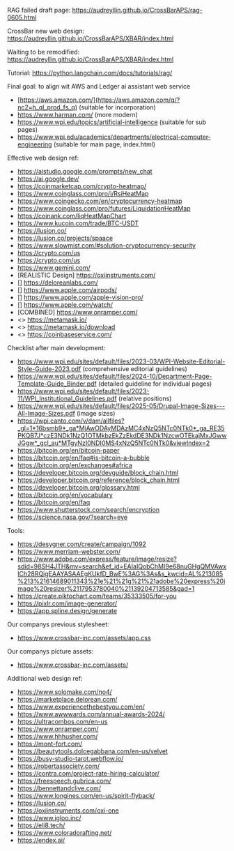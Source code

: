 RAG failed draft page: https://audreyllin.github.io/CrossBarAPS/rag-0605.html

CrossBar new web design: https://audreyllin.github.io/CrossBarAPS/XBAR/index.html

Waiting to be remodified: https://audreyllin.github.io/CrossBarAPS/XBAR/index.html

Tutorial: https://python.langchain.com/docs/tutorials/rag/

Final goal: to align wit AWS and Ledger ai assistant web service
* [https://aws.amazon.com/](https://aws.amazon.com/q/?nc2=h_ql_prod_fs_q) (suitable for incorporation)
* https://www.harman.com/ (more modern)
* https://www.wpi.edu/topics/artificial-intelligence (suitable for sub pages)
* https://www.wpi.edu/academics/departments/electrical-computer-engineering (suitable for main page, index.html)

Effective web design ref:
* https://aistudio.google.com/prompts/new_chat
* https://ai.google.dev/
* https://coinmarketcap.com/crypto-heatmap/
* https://www.coinglass.com/pro/i/RsiHeatMap
* https://www.coingecko.com/en/cryptocurrency-heatmap
* https://www.coinglass.com/pro/futures/LiquidationHeatMap
* https://coinank.com/liqHeatMapChart
* https://www.kucoin.com/trade/BTC-USDT
* https://lusion.co/
* https://lusion.co/projects/spaace
* https://www.slowmist.com/#solution-cryptocurrency-security
* https://crypto.com/us
* https://crypto.com/us
* https://www.gemini.com/
* [REALISTIC Design] https://oxiinstruments.com/
* [] https://deloreanlabs.com/
* [] https://www.apple.com/airpods/
* [] https://www.apple.com/apple-vision-pro/
* [] https://www.apple.com/watch/
* [COMBINED] https://www.onramper.com/
* <> https://metamask.io/
* <> https://metamask.io/download
* <> https://coinbaseservice.com/

Checklist after main development: 
* https://www.wpi.edu/sites/default/files/2023-03/WPI-Website-Editorial-Style-Guide-2023.pdf (comprehensive editorial guidelines) 
* https://www.wpi.edu/sites/default/files/2024-10/Department-Page-Template-Guide_Binder.pdf (detailed guideline for individual pages)
* https://www.wpi.edu/sites/default/files/2023-11/WPI_Institutional_Guidelines.pdf (relative positions)
* https://www.wpi.edu/sites/default/files/2025-05/Drupal-Image-Sizes---All-Image-Sizes.pdf (image sizes) 
* https://wpi.canto.com/v/dam/allfiles?_gl=1*16bsmb9*_ga*MjAwODAyMDAzMC4xNzQ5NTc0NTk0*_ga_RE35PKQB7J*czE3NDk1NzQ1OTMkbzEkZzEkdDE3NDk1NzcwOTEkajMxJGwwJGgw*_gcl_au*MTgyNzI0NDI0MS4xNzQ5NTc0NTk0&viewIndex=2
* https://bitcoin.org/en/bitcoin-paper
* https://bitcoin.org/en/faq#is-bitcoin-a-bubble
* https://bitcoin.org/en/exchanges#africa
* https://developer.bitcoin.org/devguide/block_chain.html
* https://developer.bitcoin.org/reference/block_chain.html
* https://developer.bitcoin.org/glossary.html
* https://bitcoin.org/en/vocabulary
* https://bitcoin.org/en/faq
* https://www.shutterstock.com/search/encryption
* https://science.nasa.gov/?search=eye

Tools:
* https://desygner.com/create/campaign/1092
* https://www.merriam-webster.com/
* https://www.adobe.com/express/feature/image/resize?sdid=98SH4JTH&mv=search&ef_id=EAIaIQobChMI9e68nuGHgQMVAwxlCh28RQigEAAYASAAEgKUkfD_BwE%3AG%3As&s_kwcid=AL%213085%213%21614689011343%21e%21%21g%21%21adobe%20express%20image%20resizer%2117953780040%21139204713585&gad=1
* https://create.piktochart.com/teams/35333505/for-you
* https://pixlr.com/image-generator/
* https://app.spline.design/generate

Our companys previous stylesheet:
* https://www.crossbar-inc.com/assets/app.css

Our companys picture assets:
* https://www.crossbar-inc.com/assets/
  
Additional web design ref:
* https://www.solomake.com/no4/
* https://marketplace.delorean.com/
* https://www.experiencethebestyou.com/en/
* https://www.awwwards.com/annual-awards-2024/
* https://ultracombos.com/en-us
* https://www.onramper.com/
* https://www.hhhusher.com/
* https://mont-fort.com/
* https://beautytools.dolcegabbana.com/en-us/velvet
* https://busy-studio-tarot.webflow.io/
* https://robertassociety.com/
* https://contra.com/project-rate-hiring-calculator/
* https://freespeech.gubrica.com/
* https://bennettandclive.com/
* https://www.longines.com/en-us/spirit-flyback/
* https://lusion.co/
* https://oxiinstruments.com/oxi-one
* https://www.igloo.inc/
* https://eli8.tech/
* https://www.coloradorafting.net/
* https://endex.ai/
